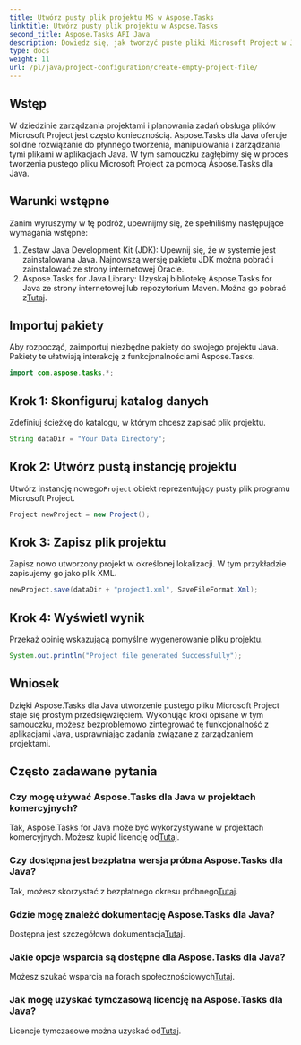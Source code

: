 ```yaml
---
title: Utwórz pusty plik projektu MS w Aspose.Tasks
linktitle: Utwórz pusty plik projektu w Aspose.Tasks
second_title: Aspose.Tasks API Java
description: Dowiedz się, jak tworzyć puste pliki Microsoft Project w Javie przy użyciu Aspose.Tasks. Proste kroki do bezproblemowej integracji.
type: docs
weight: 11
url: /pl/java/project-configuration/create-empty-project-file/
---
```

## Wstęp
W dziedzinie zarządzania projektami i planowania zadań obsługa plików Microsoft Project jest często koniecznością. Aspose.Tasks dla Java oferuje solidne rozwiązanie do płynnego tworzenia, manipulowania i zarządzania tymi plikami w aplikacjach Java. W tym samouczku zagłębimy się w proces tworzenia pustego pliku Microsoft Project za pomocą Aspose.Tasks dla Java.
## Warunki wstępne
Zanim wyruszymy w tę podróż, upewnijmy się, że spełniliśmy następujące wymagania wstępne:
1. Zestaw Java Development Kit (JDK): Upewnij się, że w systemie jest zainstalowana Java. Najnowszą wersję pakietu JDK można pobrać i zainstalować ze strony internetowej Oracle.
2.  Aspose.Tasks for Java Library: Uzyskaj bibliotekę Aspose.Tasks for Java ze strony internetowej lub repozytorium Maven. Można go pobrać z[Tutaj](https://releases.aspose.com/tasks/java/).

## Importuj pakiety
Aby rozpocząć, zaimportuj niezbędne pakiety do swojego projektu Java. Pakiety te ułatwiają interakcję z funkcjonalnościami Aspose.Tasks.
```java
import com.aspose.tasks.*;
```
## Krok 1: Skonfiguruj katalog danych
Zdefiniuj ścieżkę do katalogu, w którym chcesz zapisać plik projektu.
```java
String dataDir = "Your Data Directory";
```
## Krok 2: Utwórz pustą instancję projektu
 Utwórz instancję nowego`Project` obiekt reprezentujący pusty plik programu Microsoft Project.
```java
Project newProject = new Project();
```
## Krok 3: Zapisz plik projektu
Zapisz nowo utworzony projekt w określonej lokalizacji. W tym przykładzie zapisujemy go jako plik XML.
```java
newProject.save(dataDir + "project1.xml", SaveFileFormat.Xml);
```
## Krok 4: Wyświetl wynik
Przekaż opinię wskazującą pomyślne wygenerowanie pliku projektu.
```java
System.out.println("Project file generated Successfully");
```

## Wniosek
Dzięki Aspose.Tasks dla Java utworzenie pustego pliku Microsoft Project staje się prostym przedsięwzięciem. Wykonując kroki opisane w tym samouczku, możesz bezproblemowo zintegrować tę funkcjonalność z aplikacjami Java, usprawniając zadania związane z zarządzaniem projektami.
## Często zadawane pytania
### Czy mogę używać Aspose.Tasks dla Java w projektach komercyjnych?
 Tak, Aspose.Tasks for Java może być wykorzystywane w projektach komercyjnych. Możesz kupić licencję od[Tutaj](https://purchase.aspose.com/buy).
### Czy dostępna jest bezpłatna wersja próbna Aspose.Tasks dla Java?
 Tak, możesz skorzystać z bezpłatnego okresu próbnego[Tutaj](https://releases.aspose.com/).
### Gdzie mogę znaleźć dokumentację Aspose.Tasks dla Java?
 Dostępna jest szczegółowa dokumentacja[Tutaj](https://reference.aspose.com/tasks/java/).
### Jakie opcje wsparcia są dostępne dla Aspose.Tasks dla Java?
 Możesz szukać wsparcia na forach społecznościowych[Tutaj](https://forum.aspose.com/c/tasks/15).
### Jak mogę uzyskać tymczasową licencję na Aspose.Tasks dla Java?
 Licencje tymczasowe można uzyskać od[Tutaj](https://purchase.aspose.com/temporary-license/).